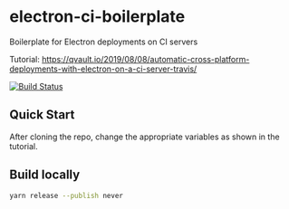 # electron-ci-boilerplate

Boilerplate for Electron deployments on CI servers

Tutorial: https://qvault.io/2019/08/08/automatic-cross-platform-deployments-with-electron-on-a-ci-server-travis/

[![Build Status](https://img.shields.io/travis/lane-c-wagner/electron-ci-boilerplate/master.svg?logo=travis&label=Build)](https://travis-ci.org/lane-c-wagner/electron-ci-boilerplate)

## Quick Start

After cloning the repo, change the appropriate variables as shown in the tutorial.

## Build locally

```bash
yarn release --publish never
```
